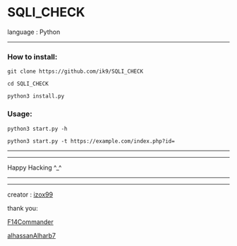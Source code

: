 # SQLI_CHECK
language : Python
<hr>
<h3>How to install:</h3>


```git clone https://github.com/ik9/SQLI_CHECK```

```cd SQLI_CHECK```


```python3 install.py```

<h3>Usage:</h3>

```python3 start.py -h```

```python3 start.py -t https://example.com/index.php?id= ```

<hr>
<hr>


Happy Hacking ^_^ 

<hr>
<hr>

creator :
[izox99](https://twitter.com/izox99 "twitter")

thank you:

[F14Commander](https://twitter.com/F14Commander "twitter")

[alhassanAlharb7](https://twitter.com/alhassanAlharb7 "twitter")

